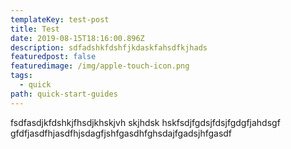 ```yaml
---
templateKey: test-post
title: Test
date: 2019-08-15T18:16:00.896Z
description: sdfadshkfdshfjkdaskfahsdfkjhads
featuredpost: false
featuredimage: /img/apple-touch-icon.png
tags:
  - quick
path: quick-start-guides
---
```

fsdfasdjkfdshkjfhsdjkhskjvh skjhdsk hskfsdjfgdsjfdsjfgdgfjahdsgf gfdfjasdfhjasdfhjsdagfjshfgasdhfghsdajfgadsjhfgasdf
